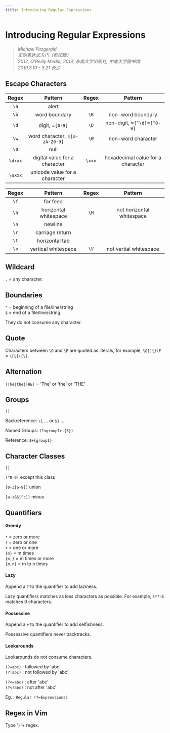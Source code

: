 ```yaml
---
title: Introducing Regular Expressions
---
```


# Introducing Regular Expressions

> *Michael Fitzgerald*  
*正则表达式入门（影印版）*  
*2012, O'Reilly Media, 2013, 东南大学出版社, 中南大学图书馆*  
*2019.3.10 - 3.21 长沙*

## Escape Characters

Regex | Pattern | Regex | Pattern
:---: | :---: | :---: | :---:
`\a`|alert
`\b`|word boundary|`\B`|non-word boundary
`\d`|digit, =`[0-9]`|`\D`|non-digit, =`[^\d]`=`[^0-9]`
`\w`|word character, =`[a-zA-Z0-9]`|`\W`|non-word character
`\0`|null
`\dxxx`|digital value for a character|`\xxx`|hexadecimal calue for a character
`\uxxx`|unicode value for a character

Regex | Pattern | Regex | Pattern
:---: | :---: | :---: | :---:
`\f`|for feed
`\h`|horizontal whitespace|`\H`|not horizontal whitespace
`\n`|newline
`\r`|carriage return
`\t`|horizontal tab
`\v`|vertical whitespace|`\V`|not vertial whitespace

## Wildcard 

`.` = any character.

## Boundaries

`^` = beginning of a file/line/string  
`$` = end of a file/line/string

They do not consume any character.

## Quote

Characters between `\Q` and `\E` are quoted as literals, for example, `\Q[]{}\E` = `\[\]\{\}`.

## Alternation

`(The|the|THE)` = 'The' or 'the' or 'THE'

## Groups 

`()`  

Backreference: `\1` ... or `$1` ...

Named Groups: `(?<group1>.{3})`

Reference: `$+{group1}`

## Character Classes

`[]`

`[^0-9]` except this class

`[0-3[6-9]]` union

`[a-z&&[^c]]` minus


## Quantifiers

#### Greedy
`*` = zero or more  
`?` = zero or one  
`+` = one or more  
`{m}` = m times  
`{m,}` = m times or more  
`{m,n}` = m to n times  

#### Lazy
Append a `?` to the quantifier to add laziness.

Lazy quantifiers matches as less characters as possible. For example, `5*?` is matches 0 characters.

#### Possessive
Append a `+` to the quantifier to add selfishness.

Possessive quantifiers never backtracks.

#### Lookarounds

Lookarounds do not consume characters.

`(?=abc)` : followed by 'abc'  
`(?!abc)` : not followed by 'abc'  

`(?<=abc)` : after 'abc'  
`(?<!abc)` : not after 'abc'  

Eg. : `Regular (?=Expressions)`

## Regex in Vim

Type '`/`'+ regex. 